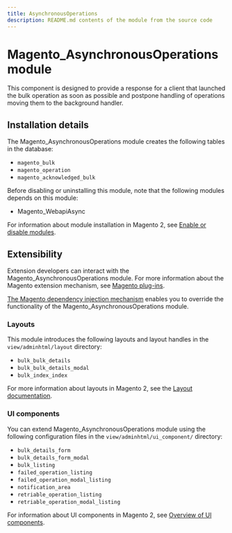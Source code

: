 ```yaml
---
title: AsynchronousOperations
description: README.md contents of the module from the source code
---
```


# Magento_AsynchronousOperations module

This component is designed to provide a response for a client that launched the bulk operation as soon as possible and postpone handling of operations moving them to the background handler.

## Installation details

The Magento_AsynchronousOperations module creates the following tables in the database:

- `magento_bulk`
- `magento_operation`
- `magento_acknowledged_bulk`

Before disabling or uninstalling this module, note that the following modules depends on this module:

- Magento_WebapiAsync

For information about module installation in Magento 2, see [Enable or disable modules](https://devdocs.magento.com/guides/v2.4/install-gde/install/cli/install-cli-subcommands-enable.html).

## Extensibility

Extension developers can interact with the Magento_AsynchronousOperations module. For more information about the Magento extension mechanism, see [Magento plug-ins](https://developer.adobe.com/commerce/php/development/components/plugins/).

[The Magento dependency injection mechanism](https://developer.adobe.com/commerce/php/development/components/dependency-injection/) enables you to override the functionality of the Magento_AsynchronousOperations module.

### Layouts

This module introduces the following layouts and layout handles in the `view/adminhtml/layout` directory:

- `bulk_bulk_details`
- `bulk_bulk_details_modal`
- `bulk_index_index`

For more information about layouts in Magento 2, see the [Layout documentation](https://developer.adobe.com/commerce/frontend-core/guide/layouts/).

### UI components

You can extend Magento_AsynchronousOperations module using the following configuration files in the `view/adminhtml/ui_component/` directory:

- `bulk_details_form`
- `bulk_details_form_modal`
- `bulk_listing`
- `failed_operation_listing`
- `failed_operation_modal_listing`
- `notification_area`
- `retriable_operation_listing`
- `retriable_operation_modal_listing`

For information about UI components in Magento 2, see [Overview of UI components](https://developer.adobe.com/commerce/frontend-core/ui-components/).
